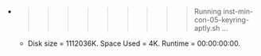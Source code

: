 * >>>>>>>>> Running inst-min-con-05-keyring-aptly.sh ...
  * Disk size = 1112036K. Space Used = 4K. Runtime = 00:00:00:00.
